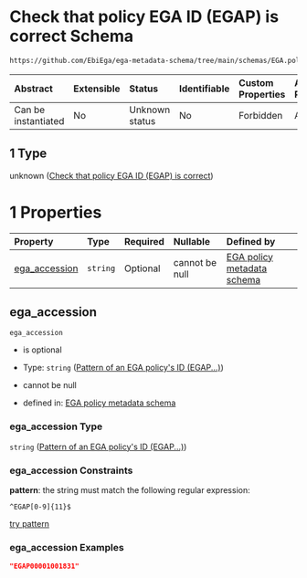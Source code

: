# Check that policy EGA ID (EGAP) is correct Schema

```txt
https://github.com/EbiEga/ega-metadata-schema/tree/main/schemas/EGA.policy.json#/properties/object_id/allOf/1
```



| Abstract            | Extensible | Status         | Identifiable | Custom Properties | Additional Properties | Access Restrictions | Defined In                                                                   |
| :------------------ | :--------- | :------------- | :----------- | :---------------- | :-------------------- | :------------------ | :--------------------------------------------------------------------------- |
| Can be instantiated | No         | Unknown status | No           | Forbidden         | Allowed               | none                | [EGA.policy.json\*](../../../schemas/EGA.policy.json "open original schema") |

## 1 Type

unknown ([Check that policy EGA ID (EGAP) is correct](ega-16-properties-objects-ids-block-allof-check-that-policy-ega-id-egap-is-correct.md))

# 1 Properties

| Property                         | Type     | Required | Nullable       | Defined by                                                                                                                                                                                                                     |
| :------------------------------- | :------- | :------- | :------------- | :----------------------------------------------------------------------------------------------------------------------------------------------------------------------------------------------------------------------------- |
| [ega\_accession](#ega_accession) | `string` | Optional | cannot be null | [EGA policy metadata schema](ega-12-definitions-pattern-of-an-ega-policys-id-egap.md "https://github.com/EbiEga/ega-metadata-schema/tree/main/schemas/EGA.policy.json#/properties/object_id/allOf/1/properties/ega_accession") |

## ega\_accession



`ega_accession`

*   is optional

*   Type: `string` ([Pattern of an EGA policy's ID (EGAP...)](ega-12-definitions-pattern-of-an-ega-policys-id-egap.md))

*   cannot be null

*   defined in: [EGA policy metadata schema](ega-12-definitions-pattern-of-an-ega-policys-id-egap.md "https://github.com/EbiEga/ega-metadata-schema/tree/main/schemas/EGA.policy.json#/properties/object_id/allOf/1/properties/ega_accession")

### ega\_accession Type

`string` ([Pattern of an EGA policy's ID (EGAP...)](ega-12-definitions-pattern-of-an-ega-policys-id-egap.md))

### ega\_accession Constraints

**pattern**: the string must match the following regular expression:&#x20;

```regexp
^EGAP[0-9]{11}$
```

[try pattern](https://regexr.com/?expression=%5EEGAP%5B0-9%5D%7B11%7D%24 "try regular expression with regexr.com")

### ega\_accession Examples

```json
"EGAP00001001831"
```
